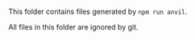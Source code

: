 This folder contains files generated by `npm run anvil`.

All files in this folder are ignored by git.
